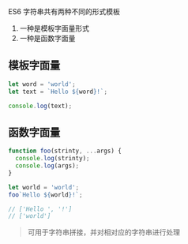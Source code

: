 
ES6 字符串共有两种不同的形式模板

1. 一种是模板字面量形式
2. 一种是函数字面量

## 模板字面量

```javascript
let word = 'world';
let text = `Hello ${word}!`;

console.log(text);
```

## 函数字面量

```javascript
function foo(strinty, ...args) {
  console.log(strinty);
  console.log(args);
}

let world = 'world';
foo`Hello ${world}!`;

// ['Hello ', '!']
// ['world']
```

> 可用于字符串拼接，并对相对应的字符串进行处理